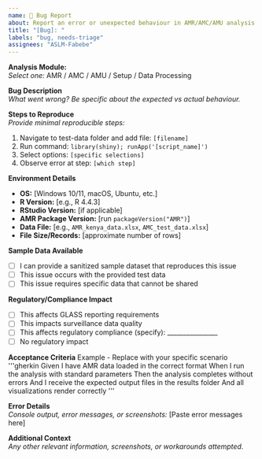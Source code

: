 ```yaml
---
name: 🐛 Bug Report
about: Report an error or unexpected behaviour in AMR/AMC/AMU analysis. Replace placeholders with actual values and use the Given/When/Then format.
title: "[Bug]: "
labels: "bug, needs-triage"
assignees: "ASLM-Fabebe"
---
```


**Analysis Module:**  
_Select one:_ AMR / AMC / AMU / Setup / Data Processing

**Bug Description**  
_What went wrong? Be specific about the expected vs actual behaviour._

**Steps to Reproduce**  
_Provide minimal reproducible steps:_
1. Navigate to test-data folder and add file: `[filename]`
2. Run command: `library(shiny); runApp('[script_name]')`
3. Select options: `[specific selections]`
4. Observe error at step: `[which step]`

**Environment Details**  
- **OS:** [Windows 10/11, macOS, Ubuntu, etc.]
- **R Version:** [e.g., R 4.4.3]
- **RStudio Version:** [if applicable]
- **AMR Package Version:** [run `packageVersion("AMR")`]
- **Data File:** [e.g., `AMR_kenya_data.xlsx`, `AMC_test_data.xlsx`]
- **File Size/Records:** [approximate number of rows]

**Sample Data Available**  
- [ ] I can provide a sanitized sample dataset that reproduces this issue
- [ ] This issue occurs with the provided test data
- [ ] This issue requires specific data that cannot be shared

**Regulatory/Compliance Impact**  
- [ ] This affects GLASS reporting requirements
- [ ] This impacts surveillance data quality
- [ ] This affects regulatory compliance (specify): ________________
- [ ] No regulatory impact

**Acceptance Criteria** 
Example - Replace with your specific scenario
'''gherkin
Given I have AMR data loaded in the correct format
When I run the analysis with standard parameters
Then the analysis completes without errors
And I receive the expected output files in the results folder
And all visualizations render correctly
'''


**Error Details**  
_Console output, error messages, or screenshots:_
[Paste error messages here]


**Additional Context**  
_Any other relevant information, screenshots, or workarounds attempted._

